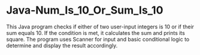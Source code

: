 # Java-Num_Is_10_Or_Sum_Is_10
This Java program checks if either of two user-input integers is 10 or if their sum equals 10. If the condition is met, it calculates the sum and prints its square. The program uses Scanner for input and basic conditional logic to determine and display the result accordingly.
